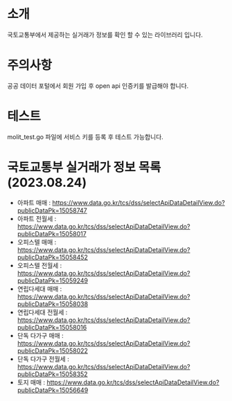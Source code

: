 # 소개
국토교통부에서 제공하는 실거래가 정보를 확인 할 수 있는 라이브러리 입니다.

# 주의사항
공공 데이터 포털에서 회원 가입 후 open api 인증키를 발급해야 합니다.

# 테스트
molit_test.go 파일에 서비스 키를 등록 후 테스트 가능합니다.

# 국토교통부 실거래가 정보 목록 (2023.08.24)

 - 아파트 매매 : https://www.data.go.kr/tcs/dss/selectApiDataDetailView.do?publicDataPk=15058747
 - 아파트 전월세 : https://www.data.go.kr/tcs/dss/selectApiDataDetailView.do?publicDataPk=15058017
 - 오피스텔 매매 : https://www.data.go.kr/tcs/dss/selectApiDataDetailView.do?publicDataPk=15058452
 - 오피스텔 전월세 : https://www.data.go.kr/tcs/dss/selectApiDataDetailView.do?publicDataPk=15059249
 - 연립다세대 매매 : https://www.data.go.kr/tcs/dss/selectApiDataDetailView.do?publicDataPk=15058038
 - 연립다세대 전월세 : https://www.data.go.kr/tcs/dss/selectApiDataDetailView.do?publicDataPk=15058016
 - 단독 다가구 매매 : https://www.data.go.kr/tcs/dss/selectApiDataDetailView.do?publicDataPk=15058022
 - 단독 다가구 전월세 : https://www.data.go.kr/tcs/dss/selectApiDataDetailView.do?publicDataPk=15058352
 - 토지 매매 : https://www.data.go.kr/tcs/dss/selectApiDataDetailView.do?publicDataPk=15056649